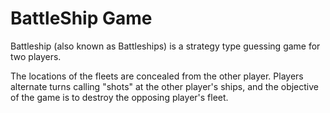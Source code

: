 # BattleShip Game

Battleship (also known as Battleships) is a strategy type guessing game for two players. 

 The locations of the fleets are concealed from the other player. Players alternate turns calling "shots" at the other player's ships, and the objective of the game is to destroy the opposing player's fleet.

